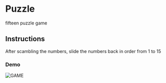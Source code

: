 # Puzzle
fifteen puzzle game

## Instructions
After scambling the numbers, slide the numbers back in order from 1 to 15

### Demo
![GAME](https://media.giphy.com/media/VU8NATBFYRgZuW7G0F/giphy.gif)


